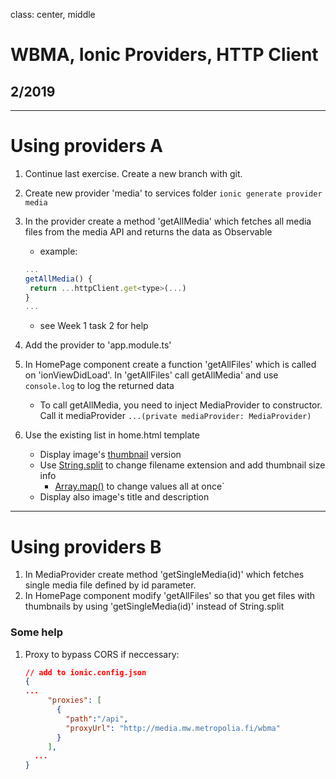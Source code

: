 class: center, middle

# WBMA, Ionic Providers, HTTP Client

## 2/2019

---

# Using providers A

1. Continue last exercise. Create a new branch with git.
1. Create new provider 'media' to services folder ```ionic generate provider media```
1. In the provider create a method 'getAllMedia' which fetches all media files from the media API and returns the data as Observable
    * example: 
    ```javascript
    ...
    getAllMedia() {    
     return ...httpClient.get<type>(...)
    }
    ...
    ```
    * see Week 1 task 2 for help
1. Add the provider to 'app.module.ts'
1. In HomePage component create a function 'getAllFiles' which is called on 'ionViewDidLoad'. In 'getAllFiles' call getAllMedia' and use ```console.log``` to log the returned data 
    - To call getAllMedia, you need to inject MediaProvider to constructor. Call it mediaProvider ```...(private mediaProvider: MediaProvider)```
    
1. Use the existing list in home.html template
    - Display image's [thumbnail](http://media.mw.metropolia.fi/wbma/docs/#api-Media-GetFile) version
    - Use [String.split](https://developer.mozilla.org/en-US/docs/Web/JavaScript/Reference/Global_Objects/String/split) to change filename extension and add thumbnail size info
        - [Array.map()](https://developer.mozilla.org/en-US/docs/Web/JavaScript/Reference/Global_Objects/Array/map) to change values all at once` 
    - Display also image's title and description

---

# Using providers B

1. In MediaProvider create method 'getSingleMedia(id)' which fetches single media file defined by id parameter.
1. In HomePage component modify 'getAllFiles' so that you get files with thumbnails by using 'getSingleMedia(id)' instead of String.split
    


### Some help

1. Proxy to bypass CORS if neccessary:
    ```json
    // add to ionic.config.json
    {
    ...
         "proxies": [
           {
             "path":"/api",
             "proxyUrl": "http://media.mw.metropolia.fi/wbma"
           }
         ],
      ...
    }
    ```
